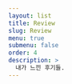 ```yaml
---
layout: list
title: Review
slug: Review
menu: true
submenu: false
order: 4
description: >
  내가 느낀 후기들.
---
```

